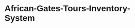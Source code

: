 # African-Gates-Tours-Inventory-System
<!DOCTYPE html>
<html>
<head>
    <title>Adventure Tours Invoice</title>
    <style>
        /* Basic Styling - Customize as needed */
        body {
            font-family: sans-serif;
        }

        .invoice-header {
            text-align: center;
            margin-bottom: 20px;
        }

        .invoice-details {
            margin-bottom: 20px;
        }

        table {
            width: 100%;
            border-collapse: collapse;
        }

        th, td {
            padding: 8px;
            text-align: left;
            border-bottom: 1px solid #ddd;
        }

        .total {
            font-weight: bold;
        }
    </style>
</head>
<body>

    <div class="invoice-header">
        <h1>Adventure Tours</h1>
        <p>Address: [Your Company Address]</p>
        <p>Phone: [Your Company Phone]</p>
        <p>Email: [Your Company Email]</p>
    </div>

    <div class="invoice-details">
        <p>Invoice Number: {{ invoice.invoice_number }}</p>
        <p>Invoice Date: {{ invoice.invoice_date }}</p>
        <p>Customer: {{ invoice.customer_name }}</p>
        <p>Address: {{ invoice.customer_address }}</p>
    </div>

    <table>
        <thead>
            <tr>
                <th>Item</th>
                <th>Quantity</th>
                <th>Price</th>
                <th>Total</th>
            </tr>
        </thead>
        <tbody>
            {% for item in invoice.items %}
            <tr>
                <td>{{ item.name }}</td>
                <td>{{ item.quantity }}</td>
                <td>{{ item.price }}</td>
                <td>{{ item.quantity * item.price }}</td>
            </tr>
            {% endfor %}
        </tbody>
    </table>

    <div class="total">
        <p>Subtotal: {{ invoice.items | sum(attribute='quantity * price') }}</p>
        <p>Tax (if applicable): [Add tax calculation here]</p>
        <p>Total: [Add total calculation here]</p>
    </div>

</body>
</html>
